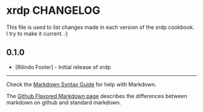 xrdp CHANGELOG
==============

This file is used to list changes made in each version of the xrdp cookbook. I try to make it current. :)

0.1.0
-----
- [Rilindo Foster] - Initial release of xrdp

- - -
Check the [Markdown Syntax Guide](http://daringfireball.net/projects/markdown/syntax) for help with Markdown.

The [Github Flavored Markdown page](http://github.github.com/github-flavored-markdown/) describes the differences between markdown on github and standard markdown.
